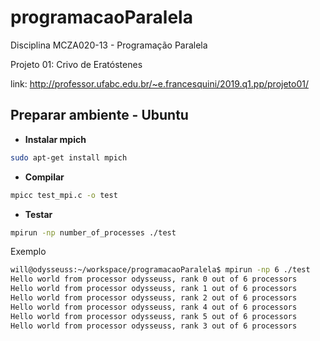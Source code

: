 # programacaoParalela
Disciplina MCZA020-13 - Programação Paralela

Projeto 01: Crivo de Eratóstenes

link: http://professor.ufabc.edu.br/~e.francesquini/2019.q1.pp/projeto01/

## Preparar ambiente - Ubuntu 

* **Instalar mpich**
```bash
sudo apt-get install mpich
```

* **Compilar**
```bash
mpicc test_mpi.c -o test
```

* **Testar**
```bash
mpirun -np number_of_processes ./test
```

Exemplo
```bash
will@odysseuss:~/workspace/programacaoParalela$ mpirun -np 6 ./test 
Hello world from processor odysseuss, rank 0 out of 6 processors
Hello world from processor odysseuss, rank 1 out of 6 processors
Hello world from processor odysseuss, rank 2 out of 6 processors
Hello world from processor odysseuss, rank 4 out of 6 processors
Hello world from processor odysseuss, rank 5 out of 6 processors
Hello world from processor odysseuss, rank 3 out of 6 processors
```